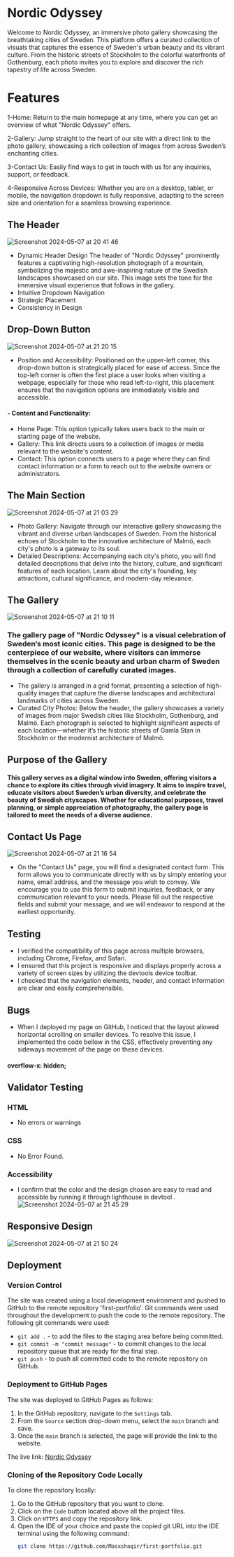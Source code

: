 
# Nordic Odyssey

Welcome to Nordic Odyssey, an immersive photo gallery showcasing the breathtaking cities of Sweden. This platform offers a curated collection of visuals that captures the essence of Sweden's urban beauty and its vibrant culture. From the historic streets of Stockholm to the colorful waterfronts of Gothenburg, each photo invites you to explore and discover the rich tapestry of life across Sweden.

# Features 
1-Home: Return to the main homepage at any time, where you can get an overview of what "Nordic Odyssey" offers.

2-Gallery: Jump straight to the heart of our site with a direct link to the photo gallery, showcasing a rich collection of images from across Sweden’s enchanting cities.

3-Contact Us: Easily find ways to get in touch with us for any inquiries, support, or feedback.

4-Responsive Across Devices: Whether you are on a desktop, tablet, or mobile, the navigation dropdown is fully responsive, adapting to the screen size and orientation for a seamless browsing experience.
## The Header
![Screenshot 2024-05-07 at 20 41 46](https://github.com/Masxshaqir/first-portfolio/assets/166545640/83720d34-585a-48eb-b100-8196707e99cd)

- Dynamic Header Design
The header of "Nordic Odyssey" prominently features a captivating high-resolution photograph of a mountain, symbolizing the majestic and awe-inspiring nature of the Swedish landscapes showcased on our site. This image sets the tone for the immersive visual experience that follows in the gallery.
- Intuitive Dropdown Navigation
- Strategic Placement
- Consistency in Design
## Drop-Down Button 
![Screenshot 2024-05-07 at 21 20 15](https://github.com/Masxshaqir/first-portfolio/assets/166545640/ce4fc919-73c0-4a33-a03d-4fa38c0fbb87)
- Position and Accessibility: Positioned on the upper-left corner, this drop-down button is strategically placed for ease of access. Since the top-left corner is often the first place a user looks when visiting a webpage, especially for those who read left-to-right, this placement ensures that the navigation options are immediately visible and accessible.
#### - Content and Functionality:
- Home Page: This option typically takes users back to the main or starting page of the website.
- Gallery: This link directs users to a collection of images or media relevant to the website's content.
- Contact: This option connects users to a page where they can find contact information or a form to reach out to the website owners or administrators.
## The Main Section
![Screenshot 2024-05-07 at 21 03 29](https://github.com/Masxshaqir/first-portfolio/assets/166545640/c1482d38-04e6-4fcd-86fb-188884af33e0)

- Photo Gallery: Navigate through our interactive gallery showcasing the vibrant and diverse urban landscapes of Sweden. From the historical echoes of Stockholm to the innovative architecture of Malmö, each city's photo is a gateway to its soul.
- Detailed Descriptions: Accompanying each city's photo, you will find detailed descriptions that delve into the history, culture, and significant features of each location. Learn about the city's founding, key attractions, cultural significance, and modern-day relevance.
## The Gallery 
![Screenshot 2024-05-07 at 21 10 11](https://github.com/Masxshaqir/first-portfolio/assets/166545640/006f6021-5df4-4a4f-bef4-f0e02e353223)
### The gallery page of "Nordic Odyssey" is a visual celebration of Sweden’s most iconic cities. This page is designed to be the centerpiece of our website, where visitors can immerse themselves in the scenic beauty and urban charm of Sweden through a collection of carefully curated images.
- The gallery is arranged in a grid format, presenting a selection of high-quality images that capture the diverse landscapes and architectural landmarks of cities across Sweden.
- Curated City Photos: Below the header, the gallery showcases a variety of images from major Swedish cities like Stockholm, Gothenburg, and Malmö. Each photograph is selected to highlight significant aspects of each location—whether it’s the historic streets of Gamla Stan in Stockholm or the modernist architecture of Malmö.

## Purpose of the Gallery
####  This gallery serves as a digital window into Sweden, offering visitors a chance to explore its cities through vivid imagery. It aims to inspire travel, educate visitors about Sweden’s urban diversity, and celebrate the beauty of Swedish cityscapes. Whether for educational purposes, travel planning, or simple appreciation of photography, the gallery page is tailored to meet the needs of a diverse audience.


## Contact Us Page
![Screenshot 2024-05-07 at 21 16 54](https://github.com/Masxshaqir/first-portfolio/assets/166545640/13410803-6bdd-4cec-abb4-8463b4b901e3)
- On the "Contact Us" page, you will find a designated contact form. This form allows you to communicate directly with us by simply entering your name, email address, and the message you wish to convey. We encourage you to use this form to submit inquiries, feedback, or any communication relevant to your needs. Please fill out the respective fields and submit your message, and we will endeavor to respond at the earliest opportunity.
## Testing 
- I verified the compatibility of this page across multiple browsers, including Chrome, Firefox, and Safari.
- I ensured that this project is responsive and displays properly across a variety of screen sizes by utilizing the devtools device toolbar.
- I checked that the navigation elements, header, and contact information are clear and easily comprehensible.

## Bugs
- When I deployed my page on GitHub, I noticed that the layout allowed horizontal scrolling on smaller devices. To resolve this issue, I implemented the code bellow in the CSS, effectively preventing any sideways movement of the page on these devices.

####  overflow-x: hidden;

## Validator Testing
### HTML 
- No errors or warnings
### CSS
- No Error Found.
### Accessibility 
- I confirm that the color and the design chosen are easy to read and accessible by running it through lighthouse in devtool .
![Screenshot 2024-05-07 at 21 45 29](https://github.com/Masxshaqir/first-portfolio/assets/166545640/a7f3ff0f-171e-494c-b34d-cc7e61a31160)

## Responsive Design 
![Screenshot 2024-05-07 at 21 50 24](https://github.com/Masxshaqir/first-portfolio/assets/166545640/b3f4c39c-90d5-42f4-a727-500b317eb3d7)

## Deployment

### Version Control

The site was created using a local development environment and pushed to GitHub to the remote repository 'first-portfolio'.
Git commands were used throughout the development to push the code to the remote repository. The following git commands were used:
- `git add .` - to add the files to the staging area before being committed.
- `git commit -m "commit message"` - to commit changes to the local repository queue that are ready for the final step.
- `git push` - to push all committed code to the remote repository on GitHub.

### Deployment to GitHub Pages

The site was deployed to GitHub Pages as follows:
1. In the GitHub repository, navigate to the `Settings` tab.
2. From the `Source` section drop-down menu, select the `main` branch and save.
3. Once the `main` branch is selected, the page will provide the link to the website.
   
The live link: [Nordic Odyssey](https://masxshaqir.github.io/first-portfolio/)

### Cloning of the Repository Code Locally

To clone the repository locally:
1. Go to the GitHub repository that you want to clone.
2. Click on the `Code` button located above all the project files.
3. Click on `HTTPS` and copy the repository link.
4. Open the IDE of your choice and paste the copied git URL into the IDE terminal using the following command:
   ```bash
   git clone https://github.com/Masxshaqir/first-portfolio.git